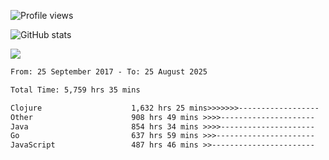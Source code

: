 ![Profile views](https://komarev.com/ghpvc/?username=liuchong)

![GitHub stats](https://github-readme-stats.vercel.app/api?username=liuchong&show_icons=true)

<img src="https://cr-skills-chart-widget.azurewebsites.net/api/api?username=liuchong&skills=Java,JavaScript,Python,Go,Rust,Zig&show-other-skills=true"/>

<!--START_SECTION:waka-->

```txt
From: 25 September 2017 - To: 25 August 2025

Total Time: 5,759 hrs 35 mins

Clojure                    1,632 hrs 25 mins>>>>>>>------------------   28.34 %
Other                      908 hrs 49 mins >>>>---------------------   15.78 %
Java                       854 hrs 34 mins >>>>---------------------   14.84 %
Go                         637 hrs 59 mins >>>----------------------   11.08 %
JavaScript                 487 hrs 46 mins >>-----------------------   08.47 %
```

<!--END_SECTION:waka-->
